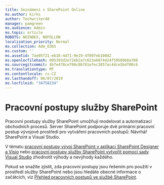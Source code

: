```yaml
---
title: Seznámení s SharePoint Online
ms.author: kirks
author: Techwriter40
manager: pamgreen
ms.audience: Admin
ms.topic: article
ROBOTS: NOINDEX, NOFOLLOW
localization_priority: Normal
ms.collection: Adm_O365
ms.custom: ''
ms.assetid: 7ae05f21-eb16-4d71-9e19-4f097eb100d2
ms.openlocfilehash: 895393d2e72eb2a7c623a6074424f5958068a708
ms.sourcegitcommit: 4b7e478ce700c0b781efec3857ac4dce5bdf00c6
ms.translationtype: MT
ms.contentlocale: cs-CZ
ms.lasthandoff: 06/07/2019
ms.locfileid: "34758234"
---
```

# <a name="workflows-in-sharepoint"></a>Pracovní postupy služby SharePoint

Pracovní postupy služby SharePoint umožňují modelovat a automatizaci obchodních procesů. Server SharePoint podporuje dvě primární pracovní postup vývojové prostředí pro vytváření pracovních postupů: Návrhář SharePoint a Visual Studio. 

V tématu [pracovní postupy vývoj SharePoint v aplikaci SharePoint Designer a Visio](https://docs.microsoft.com/sharepoint/dev/general-development/develop-sharepoint-workflows-using-visual-studio) nebo [pracovní postupy služby SharePoint vytvořit pomocí sady Visual Studio](https://docs.microsoft.com/sharepoint/dev/general-development/develop-sharepoint-workflows-using-visual-studio) zhodnotit výhody a nevýhody každého. 

Pokud se snažíte zjistit, zda pracovní postupy jsou řešením pro použití v prostředí služby SharePoint nebo jsou hledáte obecné informace o začátcích, viz [Přehled pracovních postupů ve službě SharePoint](https://docs.microsoft.com/sharepoint/dev/general-development/get-started-with-workflows-in-sharepoint#overview-of-workflows-in-sharepoint).